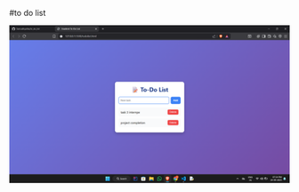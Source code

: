 #to do list

![image alt](https://github.com/Samudhyatha/to_do_list/blob/e6e7b5a73ba4bd22c133e007f9973ece835fbb0d/Screenshot%20(147).png)
